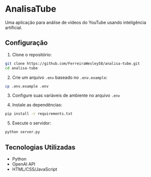 # AnalisaTube

Uma aplicação para análise de vídeos do YouTube usando inteligência artificial.

## Configuração

1. Clone o repositório:
```bash
git clone https://github.com/FerreiraWesley58/analisa-tube.git
cd analisa-tube
```

2. Crie um arquivo `.env` baseado no `.env.example`:
```bash
cp .env.example .env
```

3. Configure suas variáveis de ambiente no arquivo `.env`

4. Instale as dependências:
```bash
pip install -r requirements.txt
```

5. Execute o servidor:
```bash
python server.py
```

## Tecnologias Utilizadas

- Python
- OpenAI API
- HTML/CSS/JavaScript